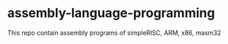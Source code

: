 # assembly-language-programming
This repo contain assembly programs of simpleRISC, ARM, x86, masm32
